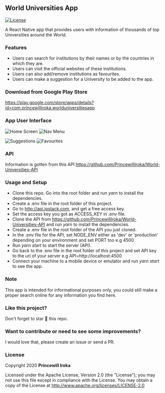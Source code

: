 ## World Universities App
[![License](https://img.shields.io/badge/License-Apache%202.0-blue.svg)](https://opensource.org/licenses/Apache-2.0)

A React Native app that provides users with information of thousands of top Universities around the World.

### Features
- Users can search for institutions by their names or by the countries in which they are.
- Users can visit the official websites of these institutions. 
- Users can also add/remove institutions as favourites.
- Users can make a suggestion for a University to be added to the app. 

### Download from Google Play Store
https://play.google.com/store/apps/details?id=com.princewilliroka.worlduniversitiesapp

### App User Interface

![Home Screen](https://imgur.com/KOn6bgw.png)
![Nav Menu](https://imgur.com/omN4L2E.png)

![Suggestions](https://imgur.com/994OZCB.png)
![Favourites](https://imgur.com/n036bLQ.png)

### API
Information is gotten from this API https://github.com/PrincewillIroka/World-Universities-API

### Usage and Setup
- Clone this repo. Go into the root folder and run *yarn* to install the dependencies.
- Create a .env file in the root folder of this project.
- Go to http://api.ipstack.com, and get a free access key.
- Set the access key you got as ACCESS_KEY in .env file.
- Clone the API from https://github.com/PrincewillIroka/World-Universities-API and run *yarn* to install the dependencies.
- Create a .env file in the root folder of the API you just cloned.
- In the .env file for the API, set NODE_ENV either as 'dev' or 'production' depending on your environment and set PORT too e.g 4500
- Run *yarn start* to start the server (API). 
- Go back to the .env file in the root folder of this project and set API key to the url of your server e.g API=http://localhost:4500
- Connect your machine to a mobile device or emulator and run *yarn start* to see the app. 

### Note
This app is intended for informational purposes only, you could still make a proper search online for any information you find here.

### Like this project?
Don't forget to star :star2: this repo.

### Want to contribute or need to see some improvements?
I would love that, please create an issue or send a PR.

### License
Copyright 2020 **Princewill Iroka**

Licensed under the Apache License, Version 2.0 (the "License");
you may not use this file except in compliance with the License.
You may obtain a copy of the License at http://www.apache.org/licenses/LICENSE-2.0
